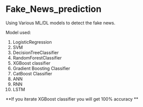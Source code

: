 # Fake_News_prediction

Using Various ML/DL models to detect the fake news. 

Model used: 
1. LogisticRegression
2. SVM
3. DecisionTreeClassifier
4. RandomForestClassifier
5. XGBoost classifier
6. Gradient Boosting Classifier
7. CatBoost Classifier
8. ANN
9. RNN
10. LSTM

**If you iterate XGBoost classifier you will get 100% accuracy **
